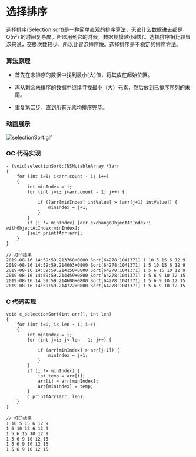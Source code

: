 
# 选择排序

选择排序(Selection sort)是一种简单直观的排序算法，无论什么数据进去都是 O(n²) 的时间复杂度。所以用到它的时候，数据规模越小越好。选择排序相比较冒泡来说，交换次数较少，所以比冒泡排序快。选择排序是不稳定的排序方法。


### 算法原理

- 首先在未排序的数据中找到最小(大)值，将其放在起始位置。

- 再从剩余未排序的数据中继续寻找最小（大）元素，然后放到已排序序列的末尾。

- 重复第二步，直到所有元素均排序完毕。
 

### 动画展示

![](https://images.gitee.com/uploads/images/2019/0816/135216_65e5d593_1355277.gif "selectionSort.gif")


### OC 代码实现

```
- (void)selectionSort:(NSMutableArray *)arr
{
    for (int i=0; i<arr.count - 1; i++)
    {
        int minIndex = i;
        for (int j=i; j<arr.count - 1; j++) {
            
            if ([arr[minIndex] intValue] > [arr[j+1] intValue]) {
                minIndex = j+1;
            }
        }
        if (i != minIndex) [arr exchangeObjectAtIndex:i withObjectAtIndex:minIndex];
        [self printfArr:arr];
    }
}

// 打印结果
2019-08-16 14:59:59.213768+0800 Sort[64278:1041371] 1 10 5 15 6 12 9
2019-08-16 14:59:59.214003+0800 Sort[64278:1041371] 1 5 10 15 6 12 9
2019-08-16 14:59:59.214150+0800 Sort[64278:1041371] 1 5 6 15 10 12 9
2019-08-16 14:59:59.214459+0800 Sort[64278:1041371] 1 5 6 9 10 12 15
2019-08-16 14:59:59.214600+0800 Sort[64278:1041371] 1 5 6 9 10 12 15
2019-08-16 14:59:59.214722+0800 Sort[64278:1041371] 1 5 6 9 10 12 15
```


### C 代码实现

```
void c_selectionSort(int arr[], int len)
{
    for (int i=0; i< len - 1; i++)
    {
        int minIndex = i;
        for (int j=i; j< len - 1; j++) {
            
            if (arr[minIndex] > arr[j+1]) {
                minIndex = j+1;
            }
        }
        if (i != minIndex) {
            int temp = arr[i];
            arr[i] = arr[minIndex];
            arr[minIndex] = temp;
        }
        c_printfArr(arr, len);
    }
}

// 打印结果
1 10 5 15 6 12 9 
1 5 10 15 6 12 9 
1 5 6 15 10 12 9 
1 5 6 9 10 12 15 
1 5 6 9 10 12 15 
1 5 6 9 10 12 15 
```